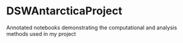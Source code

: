 # DSWAntarcticaProject
Annotated notebooks demonstrating the computational and analysis methods used in my project
